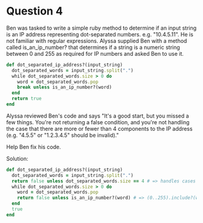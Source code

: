 # Question 4

Ben was tasked to write a simple ruby method to determine if an input string is an IP address representing dot-separated numbers. e.g. "10.4.5.11". He is not familiar with regular expressions. Alyssa supplied Ben with a method called is_an_ip_number? that determines if a string is a numeric string between 0 and 255 as required for IP numbers and asked Ben to use it.

```Ruby
def dot_separated_ip_address?(input_string)
  dot_separated_words = input_string.split(".")
  while dot_separated_words.size > 0 do
    word = dot_separated_words.pop
    break unless is_an_ip_number?(word)
  end
  return true
end
```

Alyssa reviewed Ben's code and says "It's a good start, but you missed a few things. You're not returning a false condition, and you're not handling the case that there are more or fewer than 4 components to the IP address (e.g. "4.5.5" or "1.2.3.4.5" should be invalid)."

Help Ben fix his code.

Solution:
```Ruby
def dot_separated_ip_address?(input_string)
  dot_separated_words = input_string.split(".")
  return false unless dot_separated_words.size == 4 # => handles cases where IP address size in invalid
  while dot_separated_words.size > 0 do
    word = dot_separated_words.pop
    return false unless is_an_ip_number?(word) # => (0..255).include?(word.to_i) 
  end
  true
end
```
